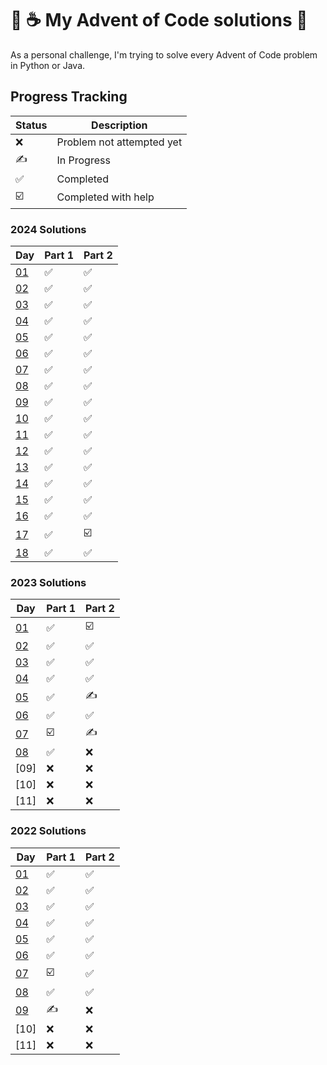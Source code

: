 # 🐍 ☕ My Advent of Code solutions 📅

As a personal challenge, I'm trying to solve every Advent of Code problem in Python or Java. 

## Progress Tracking

| Status | Description |
| ------ | ----------- |
| ❌     | Problem not attempted yet |
| ✍     | In Progress |
| ✅     | Completed |
| ☑️     | Completed with help |


### 2024 Solutions
| Day              | Part 1 | Part 2 |
|------------------|--------|--------|
| [01](2024/Day01) | ✅ | ✅ |
| [02](2024/Day02) | ✅ | ✅ |
| [03](2024/Day03) | ✅ | ✅ |
| [04](2024/Day04) | ✅ | ✅ |
| [05](2024/Day05) | ✅ | ✅ |
| [06](2024/Day06) | ✅ | ✅ |
| [07](2024/Day07) | ✅ | ✅ |
| [08](2024/Day08) | ✅ | ✅ |
| [09](2024/Day09) | ✅ | ✅ |
| [10](2024/Day10) | ✅ | ✅ |
| [11](2024/Day11) | ✅ | ✅ |
| [12](2024/Day12) | ✅ | ✅ |
| [13](2024/Day13) | ✅ | ✅ |
| [14](2024/Day14) | ✅ | ✅ |
| [15](2024/Day15) | ✅ | ✅ |
| [16](2024/Day16) | ✅ | ✅ |
| [17](2024/Day17) | ✅ | ☑️ |
| [18](2024/Day18) | ✅ | ✅ |

### 2023 Solutions
| Day              | Part 1 | Part 2 |
|------------------|--------|--------|
| [01](2023/Day1.py) | ✅ | ☑️ |
| [02](2023/Day2.py) | ✅ | ✅ |
| [03](2023/Day3.py) | ✅ | ✅ |
| [04](2023/Day4.py) | ✅ | ✅ |
| [05](2023/Day5.py) | ✅ | ✍ |
| [06](2023/Day6.py) | ✅ | ✅ |
| [07](2023/Day7.py) | ☑️ | ✍  |
| [08](2023/Day8.py) | ✅ | ❌ |
| [09] | ❌ | ❌ |
| [10] | ❌ | ❌ |
| [11] | ❌ | ❌ |

### 2022 Solutions
| Day              | Part 1 | Part 2 |
|------------------|--------|--------|
| [01](2022/Day1) | ✅ | ✅ |
| [02](2022/Day2) | ✅ | ✅ |
| [03](2022/Day3) | ✅ | ✅ |
| [04](2022/Day4) | ✅ | ✅ |
| [05](2022/Day5) | ✅ | ✅ |
| [06](2022/Day6) | ✅ | ✅ |
| [07](2022/Day7) | ☑️ | ✅  |
| [08](2022/Day8) | ✅ | ✅ |
| [09](2022/Day9) | ✍ | ❌ |
| [10] | ❌ | ❌ |
| [11] | ❌ | ❌ |
